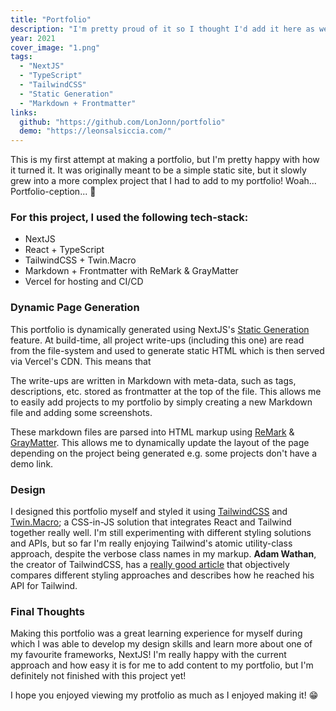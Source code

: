 ```yaml
---
title: "Portfolio"
description: "I'm pretty proud of it so I thought I'd add it here as well 😝"
year: 2021
cover_image: "1.png"
tags:
  - "NextJS"
  - "TypeScript"
  - "TailwindCSS"
  - "Static Generation"
  - "Markdown + Frontmatter"
links:
  github: "https://github.com/LonJonn/portfolio"
  demo: "https://leonsalsiccia.com/"
---
```


This is my first attempt at making a portfolio, but I'm pretty happy with how it turned it. It was originally meant to be a simple static site, but it slowly grew into a more complex project that I had to add to my portfolio! Woah... Portfolio-ception... 🤯

### For this project, I used the following tech-stack:

- NextJS
- React + TypeScript
- TailwindCSS + Twin.Macro
- Markdown + Frontmatter with ReMark & GrayMatter
- Vercel for hosting and CI/CD

### Dynamic Page Generation

This portfolio is dynamically generated using NextJS's [Static Generation][1] feature. At build-time, all project write-ups (including this one) are read from the file-system and used to generate static HTML which is then served via Vercel's CDN. This means that

The write-ups are written in Markdown with meta-data, such as tags, descriptions, etc. stored as frontmatter at the top of the file. This allows me to easily add projects to my portfolio by simply creating a new Markdown file and adding some screenshots.

These markdown files are parsed into HTML markup using [ReMark][2] & [GrayMatter][3]. This allows me to dynamically update the layout of the page depending on the project being generated e.g. some projects don't have a demo link.

### Design

I designed this portfolio myself and styled it using [TailwindCSS][4] and [Twin.Macro][5]; a CSS-in-JS solution that integrates React and Tailwind together really well. I'm still experimenting with different styling solutions and APIs, but so far I'm really enjoying Tailwind's atomic utility-class approach, despite the verbose class names in my markup. **Adam Wathan**, the creator of TailwindCSS, has a [really good article][6] that objectively compares different styling approaches and describes how he reached his API for Tailwind.

### Final Thoughts

Making this portfolio was a great learning experience for myself during which I was able to develop my design skills and learn more about one of my favourite frameworks, NextJS! I'm really happy with the current approach and how easy it is for me to add content to my portfolio, but I'm definitely not finished with this project yet!

I hope you enjoyed viewing my protfolio as much as I enjoyed making it! 😁

[1]: https://nextjs.org/docs/basic-features/data-fetching#getstaticprops-static-generation
[2]: https://github.com/gnab/remark
[3]: https://github.com/jonschlinkert/gray-matter
[4]: https://tailwindcss.com/
[5]: https://github.com/ben-rogerson/twin.macro
[6]: https://adamwathan.me/css-utility-classes-and-separation-of-concerns/
